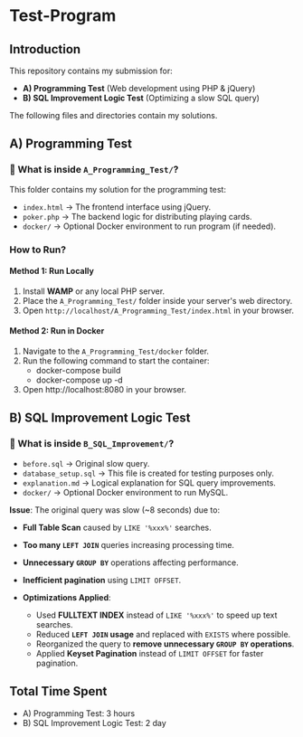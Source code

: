 # Test-Program

## Introduction
This repository contains my submission for:
- **A) Programming Test** (Web development using PHP & jQuery)
- **B) SQL Improvement Logic Test** (Optimizing a slow SQL query)

The following files and directories contain my solutions.

## **A) Programming Test**
### 📌 What is inside `A_Programming_Test/`?
This folder contains my solution for the programming test:
- `index.html` → The frontend interface using jQuery.
- `poker.php` → The backend logic for distributing playing cards.
- `docker/` → Optional Docker environment to run program (if needed).

### How to Run?
#### **Method 1: Run Locally**
1. Install **WAMP** or any local PHP server.
2. Place the `A_Programming_Test/` folder inside your server's web directory.
3. Open `http://localhost/A_Programming_Test/index.html` in your browser.

#### **Method 2: Run in Docker**
1. Navigate to the `A_Programming_Test/docker` folder.
2. Run the following command to start the container:
    - docker-compose build
    - docker-compose up -d
3. Open http://localhost:8080 in your browser.


## **B) SQL Improvement Logic Test**
### 📌 What is inside `B_SQL_Improvement/`?
- `before.sql` → Original slow query.
- `database_setup.sql` → This file is created for testing purposes only.
- `explanation.md` → Logical explanation for SQL query improvements.
- `docker/` → Optional Docker environment to run MySQL.

**Issue**: The original query was slow (~8 seconds) due to:
  - **Full Table Scan** caused by `LIKE '%xxx%'` searches.
  - **Too many `LEFT JOIN`** queries increasing processing time.
  - **Unnecessary `GROUP BY`** operations affecting performance.
  - **Inefficient pagination** using `LIMIT OFFSET`.

- **Optimizations Applied**:
  - Used **FULLTEXT INDEX** instead of `LIKE '%xxx%'` to speed up text searches.
  - Reduced **`LEFT JOIN` usage** and replaced with `EXISTS` where possible.
  - Reorganized the query to **remove unnecessary `GROUP BY` operations**.
  - Applied **Keyset Pagination** instead of `LIMIT OFFSET` for faster pagination.

## Total Time Spent
- A) Programming Test: 3 hours  
- B) SQL Improvement Logic Test: 2 day